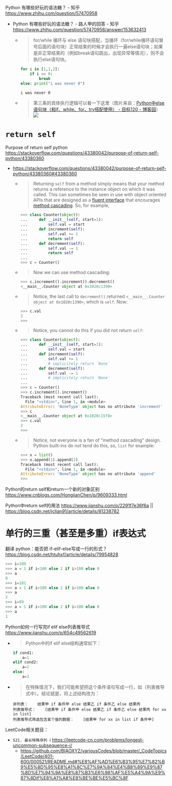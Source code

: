 
Python 有哪些好玩的语法糖？ - 知乎 https://www.zhihu.com/question/57470958
- Python 有哪些好玩的语法糖？ - 路人甲的回答 - 知乎 https://www.zhihu.com/question/57470958/answer/153632413
  * > for/while 循环与 else 语句块搭配，当循环（for/while循环语句冒号后面的语句块）正常结束的时候才会执行一遍else语句块；如果是非正常结束的（例如break语句跳出，出现异常等情况），则不会执行else语句块。
    ```py
    for i in [1,1,2]:
        if i == 0:
            break
    else: print("i was never 0")
    ```
    ```console
    i was never 0
    ```
  * > 第三条的具体执行逻辑可以看一下这里（图片来自：[Python中else语句块（和if、while、for、try搭配使用） - 目标120 - 博客园](http://www.cnblogs.com/zyq-blog/p/5590816.html)） <br> ![](https://pic1.zhimg.com/80/v2-4c35e17e33de2b96a2bc098572a1985d_1440w.jpg?source=1940ef5c)

# `return self`

Purpose of return self python https://stackoverflow.com/questions/43380042/purpose-of-return-self-python/43380360
- https://stackoverflow.com/questions/43380042/purpose-of-return-self-python/43380360#43380360
  * > Returning `self` from a method simply means that your method returns a reference to the instance object on which it was called. This can sometimes be seen in use with object oriented APIs that are designed as a [fluent interface](https://en.wikipedia.org/wiki/Fluent_interface) that encourages [method cascading](https://en.wikipedia.org/wiki/Method_cascading). So, for example,
    ```py
    >>> class Counter(object):
    ...     def __init__(self, start=1):
    ...         self.val = start
    ...     def increment(self):
    ...         self.val += 1
    ...         return self
    ...     def decrement(self):
    ...         self.val -= 1
    ...         return self
    ...
    >>> c = Counter()
    ```
  * > Now we can use method cascading:
    ```py
    >>> c.increment().increment().decrement()
    <__main__.Counter object at 0x1020c1390>
    ```
  * > Notice, the last call to `decrement()` returned `<__main__.Counter object at 0x1020c1390>`, which is `self`. Now:
    ```py
    >>> c.val
    2
    >>>
    ```
  * > Notice, you cannot do this if you did not return `self`:
    ```py
    >>> class Counter(object):
    ...     def __init__(self, start=1):
    ...         self.val = start
    ...     def increment(self):
    ...         self.val += 1
    ...         # implicitely return `None`
    ...     def decrement(self):
    ...         self.val -= 1
    ...         # implicitely return `None`
    ...
    >>> c = Counter()
    >>> c.increment().increment()
    Traceback (most recent call last):
      File "<stdin>", line 1, in <module>
    AttributeError: 'NoneType' object has no attribute 'increment'
    >>> c
    <__main__.Counter object at 0x1020c15f8>
    >>> c.val
    2
    >>>
    ```
  * > Notice, not everyone is a fan of "method cascading" design. Python built-ins do not tend do this, so, `list` for example:
    ```py
    >>> x = list()
    >>> x.append(1).append(2)
    Traceback (most recent call last):
      File "<stdin>", line 1, in <module>
    AttributeError: 'NoneType' object has no attribute 'append'
    >>>
    ```

Python的return self和return一个新的对象区别 https://www.cnblogs.com/HongjianChen/p/9609333.html

Python中return self的用法 https://www.jianshu.com/p/2291f7e36f6a || https://blog.csdn.net/jclian91/article/details/81238782

# 单行的三重（甚至是多重）if表达式

翻译 python：能否把 if-elif-else写成一行的形式？ https://blog.csdn.net/htuhxf/article/details/79954828
```py
>>> i=100
>>> a = 1 if i<100 else 2 if i>100 else 0
>>> a
0
>>> i=101
>>> a = 1 if i<100 else 2 if i>100 else 0
>>> a
2
>>> i=99
>>> a = 1 if i<100 else 2 if i>100 else 0
>>> a
1
```

Python如何一行写完if elif else列表推导式 https://www.jianshu.com/p/654c49562619
- > Python中的if elif else结构通常如下：
  ```py
  if cond1:
      a=1
  elif cond2:
      a=2
  else:
      a=3
  ```
- > 在特殊情况下，我们可能希望把这个条件语句写成一行，如（列表推导式中）。结论就是，将上述结构改为：
  ```console
  非列表：    结果甲 if 条件甲 else 结果乙 if 条件乙 else 结果丙
  列表推导式：    [结果甲 if 条件甲 else 结果乙 if 条件乙 else 结果丙 for xx in list]
  列表推导式筛选包含某个值的数据：    [结果甲 for xx in list if 条件甲]
  ```

LeetCode相关题目：
- `521. 最长特殊序列 Ⅰ` https://leetcode-cn.com/problems/longest-uncommon-subsequence-i/
  * https://github.com/BIAOXYZ/variousCodes/blob/master/_CodeTopics/LeetCode/401-600/000521/README.md#%E8%AF%AD%E6%B3%95%E7%82%B9%E5%8D%95%E8%A1%8C%E7%9A%84%E4%B8%89%E9%87%8D%E7%94%9A%E8%87%B3%E6%98%AF%E5%A4%9A%E9%87%8Dif%E8%A1%A8%E8%BE%BE%E5%BC%8F
